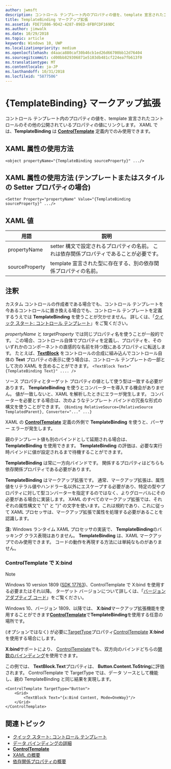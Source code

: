 ```yaml
---
author: jwmsft
description: コントロール テンプレート内のプロパティの値を、template 宣言されたコントロールのその他の公開されているプロパティの値にリンクします。 XAML では、TemplateBinding は ControlTemplate 定義内でのみ使用できます。
title: TemplateBinding マークアップ拡張
ms.assetid: FDE71086-9D42-4287-89ED-8FBFCDF169DC
ms.author: jimwalk
ms.date: 10/29/2018
ms.topic: article
keywords: Windows 10, UWP
ms.localizationpriority: medium
ms.openlocfilehash: d4aaca880caf30b46cb1ed26d66700bb12d76404
ms.sourcegitcommit: cd00bb829306871e5103db481cf224ea7fb613f0
ms.translationtype: MT
ms.contentlocale: ja-JP
ms.lasthandoff: 10/31/2018
ms.locfileid: "5877506"
---
```

# <a name="templatebinding-markup-extension"></a>{TemplateBinding} マークアップ拡張

コントロール テンプレート内のプロパティの値を、template 宣言されたコントロールのその他の公開されているプロパティの値にリンクします。 XAML では、**TemplateBinding** は [**ControlTemplate**](https://msdn.microsoft.com/library/windows/apps/br209391) 定義内でのみ使用できます。

## <a name="xaml-attribute-usage"></a>XAML 属性の使用方法

``` syntax
<object propertyName="{TemplateBinding sourceProperty}" .../>
```

## <a name="xaml-attribute-usage-for-setter-property-in-template-or-style"></a>XAML 属性の使用方法 (テンプレートまたはスタイルの Setter プロパティの場合)

``` syntax
<Setter Property="propertyName" Value="{TemplateBinding sourceProperty}" .../>
```

## <a name="xaml-values"></a>XAML 値

| 用語 | 説明 |
|------|-------------|
| propertyName | setter 構文で設定されるプロパティの名前。 これは依存関係プロパティであることが必要です。 |
| sourceProperty | template 宣言された型に存在する、別の依存関係プロパティの名前。 |

## <a name="remarks"></a>注釈

カスタム コントロールの作成者である場合でも、コントロール テンプレートを今あるコントロールに置き換える場合でも、コントロール テンプレートを定義するうえでは **TemplateBinding** を使うことが欠かせません。 詳しくは、「[クイック スタート: コントロール テンプレート](https://msdn.microsoft.com/library/windows/apps/xaml/hh465374)」をご覧ください。

*propertyName* と *targetProperty* では同じプロパティ名を使うことが一般的です。 この場合、コントロール自体でプロパティを定義し、プロパティを、そのいずれかのコンポーネントの直感的な名前を持つ既にあるプロパティに転送します。 たとえば、[**TextBlock**](https://msdn.microsoft.com/library/windows/apps/br209652) をコントロールの合成に組み込んでコントロール自体の **Text** プロパティの表示に使う場合は、コントロール テンプレートの一部として次の XAML を含めることができます。 `<TextBlock Text="{TemplateBinding Text}" .... />`

ソース プロパティとターゲット プロパティの値として使う型は一致する必要があります。 **TemplateBinding** を使うとコンバーターを導入する機会がありません。 値が一致しないと、XAML を解析したときにエラーが発生します。 コンバーターを必要とする場合は、次のようなテンプレート バインドの冗長な形式の構文を使うことができます。 `{Binding RelativeSource={RelativeSource TemplatedParent}, Converter="..." ...}`

XAML の [**ControlTemplate**](https://msdn.microsoft.com/library/windows/apps/br209391) 定義の外側で **TemplateBinding** を使うと、パーサー エラーが発生します。

親のテンプレート値も別のバインドとして延期される場合は、**TemplateBinding** を使用できます。 **TemplateBinding** の評価は、必要な実行時バインドに値が設定されるまで待機することができます。

**TemplateBinding** は常に一方向バインドです。 関係するプロパティはどちらも依存関係プロパティである必要があります。

**TemplateBinding** はマークアップ拡張です。 通常、マークアップ拡張は、属性値をリテラル値やハンドラー名以外にエスケープする必要があり、特定の型やプロパティに対して型コンバーターを指定するのではなく、よりグローバルにその必要がある場合に実装します。 XAML のすべてのマークアップ拡張では、それぞれの属性構文で "{" と "}" の文字を使います。これは規約であり、これに従って XAML プロセッサは、マークアップ拡張で属性を処理する必要があることを認識します。

**注:** Windows ランタイム XAML プロセッサの実装で、 **TemplateBinding**のバッキング クラス表現はありません。 **TemplateBinding** は、XAML マークアップでのみ使用できます。 コードの動作を再現する方法には単純なものがありません。

### <a name="xbind-in-controltemplate"></a>ControlTemplate で X:bind

> [!NOTE]
> Windows 10 version 1809 ([SDK 17763](https://developer.microsoft.com/windows/downloads/windows-10-sdk))、ControlTemplate で X:bind を使用する必要またはそれ以降。 ターゲット バージョンについて詳しくは、「[バージョン アダプティブ コード](https://msdn.microsoft.com/windows/uwp/debug-test-perf/version-adaptive-code)」をご覧ください。

Windows 10、バージョン 1809、以降では、 **X:bind**マークアップ拡張機能を使用することができます[**ControlTemplate**](https://msdn.microsoft.com/library/windows/apps/br209391)で**TemplateBinding**を使用する任意の場所です。 

(オプションではなく) が必要に[TargetType](https://docs.microsoft.com/uwp/api/windows.ui.xaml.controls.controltemplate.targettype)プロパティ[ControlTemplate](https://msdn.microsoft.com/library/windows/apps/br209391) **X:bind**を使用する場合にします。

**X:bind**サポートにより、 [ControlTemplate](https://msdn.microsoft.com/library/windows/apps/br209391)でも、双方向のバインドどちらの[関数のバインディング](../data-binding/function-bindings.md)を使用できます。

この例では、 **TextBlock.Text**プロパティは、 **Button.Content.ToString**に評価されます。 ControlTemplate で TargetType では、データ ソースとして機能し、親の TemplateBinding と同じ結果を実現します。

```xaml
<ControlTemplate TargetType="Button">
    <Grid>
        <TextBlock Text="{x:Bind Content, Mode=OneWay}"/>
    </Grid>
</ControlTemplate>
```

## <a name="related-topics"></a>関連トピック

* [クイック スタート: コントロール テンプレート](https://msdn.microsoft.com/library/windows/apps/xaml/hh465374)
* [データ バインディングの詳細](https://msdn.microsoft.com/library/windows/apps/mt210946)
* [**ControlTemplate**](https://msdn.microsoft.com/library/windows/apps/br209391)
* [XAML の概要](xaml-overview.md)
* [依存関係プロパティの概要](dependency-properties-overview.md)
 

